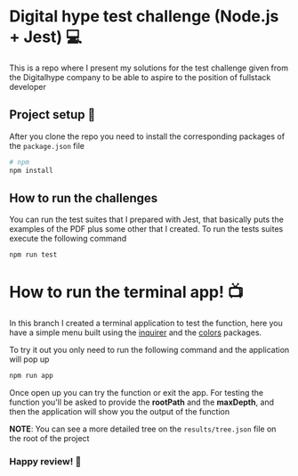 # Digital hype test challenge (Node.js + Jest) 💻

This is a repo where I present my solutions for the test challenge given from the Digitalhype company to be able to aspire to the position of fullstack developer

## Project setup 📝

After you clone the repo you need to install the corresponding packages of the `package.json` file

```bash
# npm
npm install
```

## How to run the challenges

You can run the test suites that I prepared with Jest, that basically puts the examples of the PDF plus some other that I created. To run the tests suites execute the following command

```bash
npm run test
```

# How to run the terminal app! 📺

In this branch I created a terminal application to test the function, here you have a simple menu built using the
[inquirer](https://www.npmjs.com/package/inquirer) and the [colors](https://www.npmjs.com/package/inquirer) packages.

To try it out you only need to run the following command and the application will pop up

```bash
npm run app
```

Once open up you can try the function or exit the app. For testing the function you'll be asked to provide the **rootPath** and the **maxDepth**, and then the application will show you the output of the function

**NOTE**: You can see a more detailed tree on the `results/tree.json` file on the root of the project

### Happy review! 🚀
